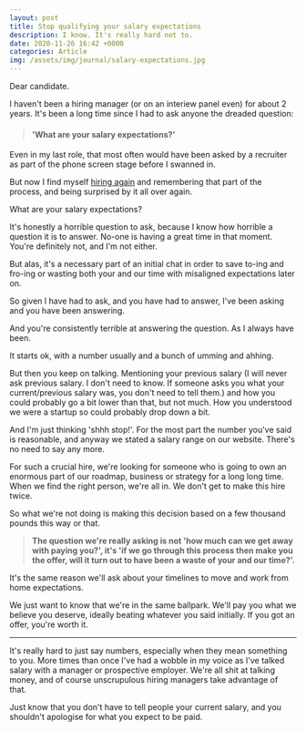 ```yaml
---
layout: post
title: Stop qualifying your salary expectations
description: I know. It's really hard not to.
date: 2020-11-26 16:42 +0000
categories: Article
img: /assets/img/journal/salary-expectations.jpg
---
```


Dear candidate.

I haven't been a hiring manager  (or on an interiew panel even) for about 2 years. It's been a long time since I had to ask anyone the dreaded question:

>#### 'What are your salary expectations?'

Even in my last role, that most often would have been asked by a recruiter as part of the phone screen stage before I swanned in.

But now I find myself [hiring again](https://progressionapp.com/careers) and remembering that part of the process, and being surprised by it all over again.

What are your salary expectations?

It's honestly a horrible question to ask, because I know how horrible a question it is to answer. No-one is having a great time in that moment. You're definitely not, and I'm not either.

But alas, it's a necessary part of an initial chat in order to save to-ing and fro-ing or wasting both your and our time with misaligned expectations later on.

So given I have had to ask, and you have had to answer, I've been asking and you have been answering.

And you're consistently terrible at answering the question. As I always have been.

It starts ok, with a number usually and a bunch of umming and ahhing.

But then you keep on talking. Mentioning your previous salary (I will never ask previous salary. I don't need to know. If someone asks you what your current/previous salary was, you don't need to tell them.) and how you could probably go a bit lower than that, but not much. How you understood we were a startup so could probably drop down a bit.

And I'm just thinking 'shhh stop!'. For the most part the number you've said is reasonable, and anyway we stated a salary range on our website. There's no need to say any more.

For such a crucial hire, we're looking for someone who is going to own an enormous part of our roadmap, business or strategy for a long long time. When we find the right person, we're all in. We don't get to make this hire twice.

So what we're not doing is making this decision based on a few thousand pounds this way or that.

>**The question we're really asking is not 'how much can we get away with paying you?', it's 'if we go through this process then make you the offer, will it turn out to have been a waste of your and our time?'.**

It's the same reason we'll ask about your timelines to move and work from home expectations.

We just want to know that we're in the same ballpark. We'll pay you what we believe you deserve, ideally beating whatever you said initially. If you got an offer, you're worth it.

----

It's really hard to just say numbers, especially when they mean something to you. More times than once I've had a wobble in my voice as I've talked salary with a manager or prospective employer. We're all shit at talking money, and of course unscrupulous hiring managers take advantage of that.

Just know that you don't have to tell people your current salary, and you shouldn't apologise for what you expect to be paid.